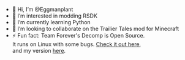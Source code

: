 - 👋 Hi, I’m @Eggmanplant
- 👀 I’m interested in modding RSDK
- 🌱 I’m currently learning Python
- 💞️ I’m looking to collaborate on the Trailier Tales mod for Minecraft
- ⚡ Fun fact: Team Forever's Decomp is Open Source. \
  It runs on Linux with some bugs. [Check it out here](https://github.com/ElspethThePict/TeamForever-v4-1.3),\
  and my version [here](https://github.com/Eggmanplant/ForeverDecompLinux).

<!---
Eggmanplant/Eggmanplant is a ✨ special ✨ repository because its `README.md` (this file) appears on your GitHub profile.
You can click the Preview link to take a look at your changes.
--->

